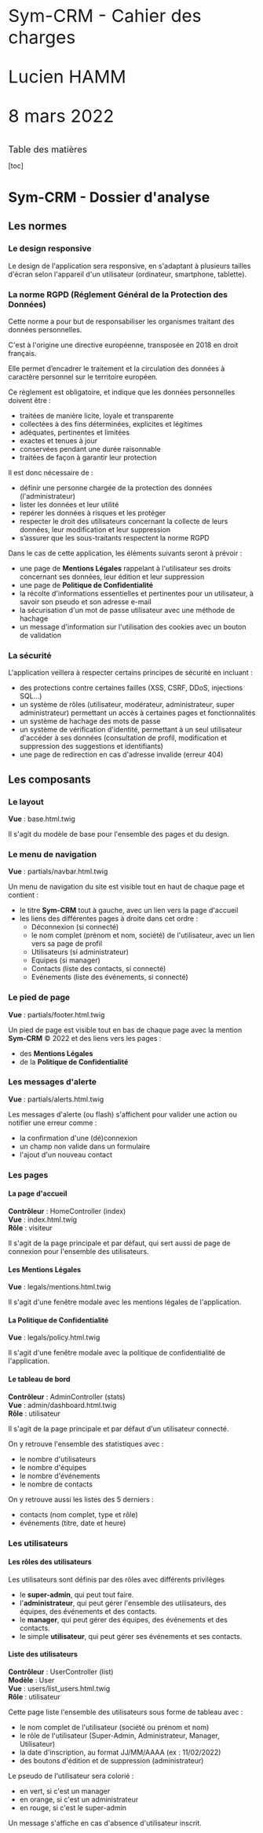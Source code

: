 <style>
.page-break {
    page-break-after: always;
    break-after: page;
}
.content-title {
    font-size: 18px;
}
.doc-main-page {
    font-size: 36px;
    margin-top: 45%;
}
</style>

<div class="doc-main-page">
    <p>Sym-CRM - Cahier des charges</p>
    <p>Lucien HAMM</p>
    <p>8 mars 2022</p>
</div>

<div class="page-break"></div>

<div class="content-title">Table des matières</div>

[toc]

<div class="page-break"></div>

# Sym-CRM - Dossier d'analyse

## Les normes

### Le design responsive

Le design de l'application sera responsive, en s'adaptant à plusieurs tailles d'écran selon l'appareil d'un utilisateur (ordinateur, smartphone, tablette).

### La norme RGPD (Réglement Général de la Protection des Données)

Cette norme a pour but de responsabiliser les organismes traitant des données personnelles.

C'est à l'origine une directive européenne, transposée en 2018 en droit français.

Elle permet d’encadrer le traitement et la circulation des données à caractère personnel sur le territoire européen.

Ce règlement est obligatoire, et indique que les données personnelles doivent être :
- traitées de manière licite, loyale et transparente
- collectées à des fins déterminées, explicites et légitimes
- adéquates, pertinentes et limitées
- exactes et tenues à jour
- conservées pendant une durée raisonnable
- traitées de façon à garantir leur protection

Il est donc nécessaire de :
- définir une personne chargée de la protection des données (l'administrateur)
- lister les données et leur utilité
- repérer les données à risques et les protéger
- respecter le droit des utilisateurs concernant la collecte de leurs données, leur modification et leur suppression
- s’assurer que les sous-traitants respectent la norme RGPD

Dans le cas de cette application, les éléments suivants seront à prévoir :
- une page de **Mentions Légales** rappelant à l'utilisateur ses droits concernant ses données, leur édition et leur suppression
- une page de **Politique de Confidentialité**
- la récolte d'informations essentielles et pertinentes pour un utilisateur, à savoir son pseudo et son adresse e-mail
- la sécurisation d'un mot de passe utilisateur avec une méthode de hachage
- un message d'information sur l'utilisation des cookies avec un bouton de validation

### La sécurité

L'application veillera à respecter certains principes de sécurité en incluant :
- des protections contre certaines failles (XSS, CSRF, DDoS, injections SQL...)
- un système de rôles (utilisateur, modérateur, administrateur, super administrateur) permettant un accès à certaines pages et fonctionnalités
- un système de hachage des mots de passe
- un système de vérification d'identité, permettant à un seul utilisateur d'accéder à ses données (consultation de profil, modification et suppression des suggestions et identifiants)
- une page de redirection en cas d'adresse invalide (erreur 404)

## Les composants

### Le layout

**Vue** : base.html.twig

Il s'agit du modèle de base pour l'ensemble des pages et du design.

### Le menu de navigation

**Vue** : partials/navbar.html.twig

Un menu de navigation du site est visible tout en haut de chaque page et contient :
- le titre **Sym-CRM** tout à gauche, avec un lien vers la page d'accueil
- les liens des différentes pages à droite dans cet ordre :
    - Déconnexion (si connecté)
    - le nom complet (prénom et nom, société) de l'utilisateur, avec un lien vers sa page de profil
    - Utilisateurs (si administrateur)
    - Equipes (si manager)
    - Contacts (liste des contacts, si connecté)
    - Evénements (liste des événements, si connecté)

### Le pied de page

**Vue** : partials/footer.html.twig

Un pied de page est visible tout en bas de chaque page avec la mention **Sym-CRM** &copy; 2022 et des liens vers les pages :
- des **Mentions Légales**
- de la **Politique de Confidentialité**

### Les messages d'alerte

**Vue** : partials/alerts.html.twig

Les messages d'alerte (ou flash) s'affichent pour valider une action ou notifier une erreur comme :
- la confirmation d'une (dé)connexion
- un champ non valide dans un formulaire
- l'ajout d'un nouveau contact

### Les pages

#### La page d'accueil

**Contrôleur** : HomeController (index)<br>
**Vue** : index.html.twig<br>
**Rôle** : visiteur

Il s'agit de la page principale et par défaut, qui sert aussi de page de connexion pour l'ensemble des utilisateurs.

#### Les Mentions Légales

**Vue** : legals/mentions.html.twig

Il s'agit d'une fenêtre modale avec les mentions légales de l'application.

#### La Politique de Confidentialité

**Vue** : legals/policy.html.twig

Il s'agit d'une fenêtre modale avec la politique de confidentialité de l'application.

#### Le tableau de bord

**Contrôleur** : AdminController (stats)<br>
**Vue** : admin/dashboard.html.twig<br>
**Rôle** : utilisateur

Il s'agit de la page principale et par défaut d'un utilisateur connecté.

On y retrouve l'ensemble des statistiques avec :
- le nombre d'utilisateurs
- le nombre d'équipes
- le nombre d'événements
- le nombre de contacts

On y retrouve aussi les listes des 5 derniers :
- contacts (nom complet, type et rôle)
- événements (titre, date et heure)

### Les utilisateurs

#### Les rôles des utilisateurs

Les utilisateurs sont définis par des rôles avec différents privilèges
- le **super-admin**, qui peut tout faire.
- l'**administrateur**, qui peut gérer l'ensemble des utilisateurs, des équipes, des événements et des contacts.
- le **manager**, qui peut gérer des équipes, des événements et des contacts.
- le simple **utilisateur**, qui peut gérer ses événements et ses contacts.

#### Liste des utilisateurs

**Contrôleur** : UserController (list)<br>
**Modèle** : User<br>
**Vue** : users/list_users.html.twig<br>
**Rôle** : utilisateur

Cette page liste l'ensemble des utilisateurs sous forme de tableau avec :
- le nom complet de l'utilisateur (société ou prénom et nom)
- le rôle de l'utilisateur (Super-Admin, Administrateur, Manager, Utilisateur)
- la date d'inscription, au format JJ/MM/AAAA (ex : 11/02/2022)
- des boutons d'édition et de suppression (administrateur)

Le pseudo de l'utilisateur sera colorié :
- en vert, si c'est un manager
- en orange, si c'est un administrateur
- en rouge, si c'est le super-admin

Un message s'affiche en cas d'absence d'utilisateur inscrit.

(+)

On peut choisir l'ordre d'affichage pour chaque colonne.

Les utilisateurs sont affichés par pages avec un nombre de 50 par défaut.

On peut choisir d'afficher 10, 20, 50, 100 ou 200 utilisateurs par page.

On peut filtrer l'ensemble des utilisateurs avec une barre de recherche.

#### Inscription d'un utilisateur

**Contrôleur** : UsersController (register)<br>
**Modèle** : User<br>
**Vue** : users/register.html.twig<br>
**Rôle** : utilisateur

Un utilisateur doit s'inscrire s'il souhaite accéder aux fonctionnalités du CRM.

Il devra indiquer :
- son nom complet (requis, alphanumérique, de 2 à 100 caractères)
- son adresse e-mail (requis, unique, e-mail valide, 100 caractères max)
- son mot de passe (requis, 8 à 32 caractères alphanumériques, avec au moins une minuscule, une majuscule et un chiffre)
- sa confirmation du mot de passe

Des messages d'erreur s'afficheront en-dessous de chaque champ mal renseigné.

(+)

La validation du formulaire se fait en temps réel avec des messages indiquant les règles de validation de chaque champ.

Un mot de passe peut comporter des caractères spéciaux ($, @, !, ?).

Le formulaire de connexion s'affiche dans une fenêtre modale.

#### Connexion d'un utilisateur

**Contrôleur** : UsersController (login)<br>
**Modèle** : User<br>
**Vue** : home/index.html.twig<br>
**Rôle** : visiteur

Un utilisateur est invité à se connecter avec son e-mail et son mot de passe.

#### Déconnexion d'un utilisateur

**Contrôleur** : UsersController (logout)<br>
**Modèle** : User<br>
**Redirection** : / (home)<br>
**Rôle** : utilisateur

Un utilisateur peut se déconnecter en cliquant sur le lien **Déconnexion** du menu de navigation.

Il est ensuite redirigé vers la page d'accueil avec un message de confirmation.

#### Profil d'un utilisateur

**Contrôleur** : UsersController (profile)<br>
**Modèle** : User<br>
**Vue** : users/profile.html.twig<br>
**Rôle** : utilisateur

Un utilisateur a accès à sa page de profil en cliquant sur son prénom et nom dans la barre de navigation principale.

Il peut modifier ses informations (prénom, nom, e-mail, téléphone) et sa photo de profil.

L'e-mail doit rester unique.

L'utilisateur peut aussi changer son mot de passe en indiquant :
- son ancien mot de passe
- son nouveau mot de passe
- la confirmation de son nouveau mot de passe

(+) La validation du formulaire se fait en temps réel.

#### Edition d'un utilisateur

**Contrôleur** : UsersController (edit)<br>
**Modèle** : User<br>
**Vue** : users/edit_user.html.twig<br>
**Rôle** : utilisateur

Un administrateur est redirigé vers un formulaire d'édition d'un utilisateur avec sa page de profil.

(+) Le formulaire d'édition est intégré dans une fenêtre modale.

#### Suppression d'un utilisateur

**Contrôleur** : UsersController (delete)<br>
**Modèle** : User<br>
**Vue** : users/delete_user.html.twig<br>
**Rôle** : utilisateur

Un administrateur est redirigé vers la page de suppression de l'utilisateur concerné.

La suppression d'un utilisateur entraîne également la suppression de l'ensemble de ses événements et contacts.

Ce même utilisateur sera supprimé de son équipe.

(+) Un administrateur déclenche une fenêtre modale (*) de confirmation de suppression de l'utilisateur concerné.

#### Mot de passe oublié

**Contrôleur** : UsersController (reset)<br>
**Modèle** : User<br>
**Vue** : users/reset.html.twig<br>
**Rôle** : visiteur

Un utilisateur peut demander un nouveau mot de passe si nécessaire en cliquant sur un lien **Mot de passe oublié**.

Il reçoit ensuite un e-mail avec son nouveau mot de passe.

#### Nouveau mot de passe

**Contrôleur** : UsersController (new_password)<br>
**Modèle** : User<br>
**Vue** : users/new_password.html.twig<br>
**Rôle** : visiteur

L'utilisateur est invité à cliquer sur le lien de confirmation de son e-mail indiquant son nouveau mot de passe.

Il est ensuite redirigé vers une page de confirmation de demande d'un nouveau mot de passe.

#### Envoyer une invitation

**Contrôleur** : UsersController (send)<br>
**Modèle** : User<br>
**Vue** : events/calendar.html.twig<br>
**Rôle** : visiteur

Un utilisateur envoie une invitation à un autre avec son adresse e-mail pour consulter son calendrier d'événements.

#### Accepter une invitation

**Contrôleur** : UsersController (accept)<br>
**Modèle** : User<br>
**Vue** : events/calendar.html.twig<br>
**Rôle** : visiteur

Un utilisateur reçoit une invitation d'un autre utilisateur par e-mail.

Il est libre de l'accepter ou de la refuser.

S'il l'accepte, il aura accès à son calendrier.

#### (+) Envoyer un message

Un utilisateur peut contacter un autre avec son adresse e-mail et un formulaire de contact dédié.


### Les équipes

#### Liste des équipes

**Contrôleur** : TeamsController (index)<br>
**Modèle** : Team<br>
**Vue** : teams/list_teams.html.twig<br>
**Rôle** : manager

Un manager peut voir l'ensemble des équipes avec :
- le nom
- la liste de ses membres (nom complet)

#### Ajout d'une équipe

**Contrôleur** : TeamsController (add)<br>
**Modèle** : Team<br>
**Vue** : teams/add_team.html.twig<br>
**Rôle** : manager

Un manager peut ajouter une équipe avec une page dédiée.

(+) L'ajout se fait avec une fenêtre modale.

#### Edition d'une équipe

**Contrôleur** : TeamsController (edit)<br>
**Modèle** : Team<br>
**Vue** : teams/edit_team.html.twig<br>
**Rôle** : manager

Un manager peut éditer une équipe avec une page dédiée.

(+) L'édition se fait avec une fenêtre modale.

#### Suppression d'une équipe

**Contrôleur** : TeamsController (delete)<br>
**Modèle** : Team<br>
**Vue** : teams/delete_team.html.twig<br>
**Rôle** : manager

Un manager peut supprimer une équipe avec une page dédiée.

(+) La suppression se fait avec une fenêtre modale.

#### Ajout d'un utilisateur dans une équipe

**Contrôleur** : TeamsController (addMember)<br>
**Modèles** : Team, User<br>
**Vue** : teams/list_teams.html.twig<br>
**Rôle** : manager

Un manager peut ajouter un utilisateur dans une équipe.

Il doit sélectionner cet utilisateur à partir d'une liste de choix.

(+) La sélection se fait avec une barre de recherche.

#### Transfert d'une équipe

**Contrôleur** : TeamsController (move)<br>
**Modèles** : Team, User<br>
**Vue** : teams/list_teams.html.twig<br>
**Rôle** : manager

Un manager peut transférer un utilisateur d'une équipe dans une autre.


### Les événements</h3>

#### Liste des événements

**Contrôleur** : EventsController (index)<br>
**Modèle** : Event<br>
**Vue** : events/list_events.html.twig<br>
**Rôle** : utilisateur

Un utilisateur peut consulter l'ensemble de ses événements avec un calendrier.

#### Consultation d'un événement

**Contrôleur** : EventsController (show)<br>
**Modèle** : Event<br>
**Vue** : events/show_event.html.twig<br>
**Rôle** : utilisateur

Un utilisateur peut consulter un événement sur une page dédiée à partir du calendrier.

#### Ajout d'un événement

**Contrôleur** : EventsController (add)<br>
**Modèle** : Event<br>
**Vue** : events/add_event.html.twig<br>
**Rôle** : utilisateur

Un utilisateur peut ajouter un événement à partir du calendrier avec :
- le titre
- le type (réunion, tâche) : bouton radio
- la date et l'heure
- la description (champ texte)

(+) L'ajout se fait avec une fenêtre modale.

#### Edition d'un événement

**Contrôleur** : EventsController (edit)<br>
**Modèle** : Event<br>
**Vue** : events/edit_event.html.twig<br>
**Rôle** : utilisateur

Un utilisateur peut éditer un événement à partir du calendrier et sur une page dédiée.

(+) L'édition se fait avec une fenêtre modale.

#### Suppression d'un événement

**Contrôleur** : EventsController (delete)<br>
**Modèle** : Event<br>
**Vue** : events/delete_event.html.twig<br>
**Rôle** : utilisateur

Un utilisateur peut supprimer un événement à partir du calendrier et sur une page dédiée.

(+) La suppression se fait avec une fenêtre modale.


### Les contacts

#### Liste des contacts

**Contrôleur** : ContactsController (index)<br>
**Modèle** : Contact<br>
**Vue** : contacts/list_contacts.html.twig<br>
**Rôle** : utilisateur

Chaque utilisateur pourra voir une liste complète des contacts sous forme de tableau avec :
- le nom complet
- le type (Particulier / Société)
- le rôle (Collaborateur, Client, Prestataire, Fournisseur)
- les coordonnées (adresse, numéro de téléphone, adresse e-mail, site web)

(+)

L'utilisateur pourra à terme :
- changer l'ordre d'affichage des contacts par colonne
- afficher N contacts par page
- filtrer les contacts avec une barre de recherche

#### Ajout d'un contact

**Contrôleur** : ContactsController (add)<br>
**Modèle** : Contact<br>
**Vue** : contacts/add_contact.html.twig<br>
**Rôle** : utilisateur

Un utilisateur peut ajouter un contact sur une page dédiée avec un formulaire et les champs suivants :
- le nom complet (requis, entre 3 et 80 caractères alphanumériques, - inclus)
- le type (bouton radio, Particulier / Société)
- le rôle (bouton radio, Collaborateur, Client, Prestataire, Fournisseur)
- le nom de la société (si particulier, optionnel, entre 3 et 80 caractères alphanumériques)
- l'adresse : rue, ville et code postal (en une ligne)
- le numéro de téléphone
- l'adresse e-mail
- le site web (optionnel)

#### Edition d'un contact

**Contrôleur** : ContactsController (edit)<br>
**Modèle** : Contact<br>
**Vue** : contacts/edit_contact.html.twig<br>
**Rôle** : utilisateur

Un utilisateur peut éditer un contact sur une page dédiée et le même formulaire qu'à l'ajout.

#### Suppression d'un contact

**Contrôleur** : ContactsController (delete)<br>
**Modèle** : Contact<br>
**Vue** : contacts/delete_contact.html.twig<br>
**Rôle** : utilisateur

Un utilisateur peut supprimer un contact sur une page dédiée.

(+) La suppression du contact se fait avec une fenêtre modale.


## La conception

La base de données de l'application est définie selon le modèle suivant :

![MCD](Database.png)

